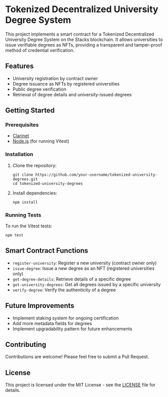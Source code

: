 # Tokenized Decentralized University Degree System

This project implements a smart contract for a Tokenized Decentralized University Degree System on the Stacks blockchain. It allows universities to issue verifiable degrees as NFTs, providing a transparent and tamper-proof method of credential verification.

## Features

- University registration by contract owner
- Degree issuance as NFTs by registered universities
- Public degree verification
- Retrieval of degree details and university-issued degrees

## Getting Started

### Prerequisites

- [Clarinet](https://github.com/hirosystems/clarinet)
- [Node.js](https://nodejs.org/) (for running Vitest)

### Installation

1. Clone the repository:
   ```
   git clone https://github.com/your-username/tokenized-university-degrees.git
   cd tokenized-university-degrees
   ```

2. Install dependencies:
   ```
   npm install
   ```

### Running Tests

To run the Vitest tests:

```
npm test
```

## Smart Contract Functions

- `register-university`: Register a new university (contract owner only)
- `issue-degree`: Issue a new degree as an NFT (registered universities only)
- `get-degree-details`: Retrieve details of a specific degree
- `get-university-degrees`: Get all degrees issued by a specific university
- `verify-degree`: Verify the authenticity of a degree

## Future Improvements

- Implement staking system for ongoing certification
- Add more metadata fields for degrees
- Implement upgradability pattern for future enhancements

## Contributing

Contributions are welcome! Please feel free to submit a Pull Request.

## License

This project is licensed under the MIT License - see the [LICENSE](LICENSE) file for details.
